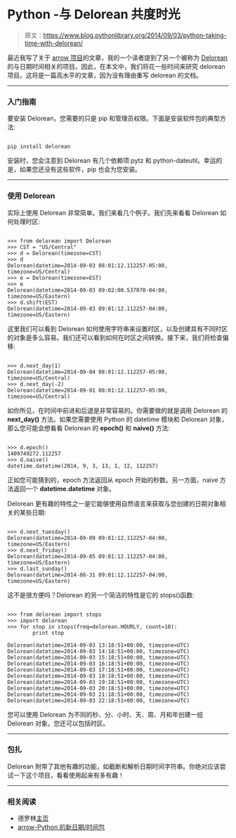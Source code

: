 # Python -与 Delorean 共度时光

> 原文：<https://www.blog.pythonlibrary.org/2014/09/03/python-taking-time-with-delorean/>

最近我写了关于 [arrow 项目](https://www.blog.pythonlibrary.org/2014/08/05/arrow-a-new-date-time-package-for-python/)的文章，我的一个读者提到了另一个被称为 [Delorean](http://delorean.readthedocs.org/en/latest/) 的与日期时间相关的项目。因此，在本文中，我们将花一些时间来研究 delorean 项目。这将是一篇高水平的文章，因为没有理由重写 delorean 的文档。

* * *

### 入门指南

要安装 Delorean，您需要的只是 pip 和管理员权限。下面是安装软件包的典型方法:

```

pip install delorean

```

安装时，您会注意到 Delorean 有几个依赖项:pytz 和 python-dateutil。幸运的是，如果您还没有这些软件，pip 也会为您安装。

* * *

### 使用 Delorean

实际上使用 Delorean 非常简单。我们来看几个例子。我们先来看看 Delorean 如何处理时区:

```

>>> from delorean import Delorean
>>> CST = "US/Central"
>>> d = Delorean(timezone=CST)
>>> d
Delorean(datetime=2014-09-03 08:01:12.112257-05:00, timezone=US/Central)
>>> e = Delorean(timezone=EST)
>>> e
Delorean(datetime=2014-09-03 09:02:00.537070-04:00, timezone=US/Eastern)
>>> d.shift(EST)
Delorean(datetime=2014-09-03 09:01:12.112257-04:00, timezone=US/Eastern)

```

这里我们可以看到 Delorean 如何使用字符串来设置时区，以及创建具有不同时区的对象是多么容易。我们还可以看到如何在时区之间转换。接下来，我们将检查偏移:

```

>>> d.next_day(1)
Delorean(datetime=2014-09-04 08:01:12.112257-05:00, timezone=US/Central)
>>> d.next_day(-2)
Delorean(datetime=2014-09-01 08:01:12.112257-05:00, timezone=US/Central)

```

如你所见，在时间中前进和后退是非常容易的。你需要做的就是调用 Delorean 的 **next_day()** 方法。如果您需要使用 Python 的 datetime 模块和 Delorean 对象，那么您可能会想看看 Delorean 的 **epoch()** 和 **naive()** 方法:

```

>>> d.epoch()
1409749272.112257
>>> d.naive()
datetime.datetime(2014, 9, 3, 13, 1, 12, 112257)

```

正如您可能猜到的，epoch 方法返回从 epoch 开始的秒数。另一方面，naive 方法返回一个 **datetime.datetime** 对象。

Delorean 更有趣的特性之一是它能够使用自然语言来获取与您创建的日期对象相关的某些日期:

```

>>> d.next_tuesday()
Delorean(datetime=2014-09-09 09:01:12.112257-04:00, timezone=US/Eastern)
>>> d.next_friday()
Delorean(datetime=2014-09-05 09:01:12.112257-04:00, timezone=US/Eastern)
>>> d.last_sunday()
Delorean(datetime=2014-08-31 09:01:12.112257-04:00, timezone=US/Eastern)

```

这不是很方便吗？Delorean 的另一个简洁的特性是它的 stops()函数:

```

>>> from delorean import stops
>>> import delorean
>>> for stop in stops(freq=delorean.HOURLY, count=10):
        print stop

Delorean(datetime=2014-09-03 13:18:51+00:00, timezone=UTC)
Delorean(datetime=2014-09-03 14:18:51+00:00, timezone=UTC)
Delorean(datetime=2014-09-03 15:18:51+00:00, timezone=UTC)
Delorean(datetime=2014-09-03 16:18:51+00:00, timezone=UTC)
Delorean(datetime=2014-09-03 17:18:51+00:00, timezone=UTC)
Delorean(datetime=2014-09-03 18:18:51+00:00, timezone=UTC)
Delorean(datetime=2014-09-03 19:18:51+00:00, timezone=UTC)
Delorean(datetime=2014-09-03 20:18:51+00:00, timezone=UTC)
Delorean(datetime=2014-09-03 21:18:51+00:00, timezone=UTC)
Delorean(datetime=2014-09-03 22:18:51+00:00, timezone=UTC)

```

您可以使用 Delorean 为不同的秒、分、小时、天、周、月和年创建一组 Delorean 对象。您还可以包括时区。

* * *

### 包扎

Delorean 附带了其他有趣的功能，如截断和解析日期时间字符串。你绝对应该尝试一下这个项目，看看使用起来有多有趣！

* * *

### 相关阅读

*   德罗林[主页](http://delorean.readthedocs.org/en/latest/)
*   [arrow-Python 的新日期/时间包](https://www.blog.pythonlibrary.org/2014/08/05/arrow-a-new-date-time-package-for-python/)